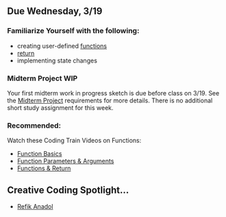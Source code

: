 ## Due Wednesday, 3/19

### **Familiarize Yourself with the following:**            
    
* creating user-defined [functions](https://www.w3schools.com/js/js_functions.asp)   
* [return](https://www.w3schools.com/jsref/jsref_return.asp)     
* implementing state changes

### **Midterm Project WIP**    

Your first midterm work in progress sketch is due before class on 3/19. See the [Midterm Project]() requirements for more details. There is no additional short study assignment for this week.  

### **Recommended:**   
Watch these Coding Train Videos on Functions:
* [Function Basics](https://thecodingtrain.com/tracks/code-programming-with-p5-js/code/5-functions/1-basics)
* [Function Parameters & Arguments](https://thecodingtrain.com/tracks/code-programming-with-p5-js/code/5-functions/2-arguments)
* [Functions & Return](https://thecodingtrain.com/tracks/code-programming-with-p5-js/code/5-functions/3-return)
## **Creative Coding Spotlight...**
- [Refik Anadol](https://www.wired.com/video/watch/obsessed-how-this-guy-uses-machine-learning-to-create-installations)